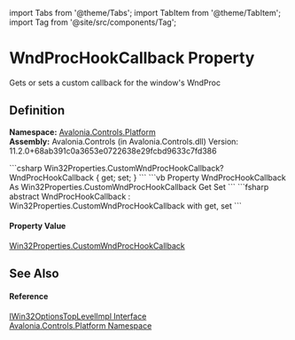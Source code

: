 import Tabs from '@theme/Tabs'; 
import TabItem from '@theme/TabItem'; 
import Tag from '@site/src/components/Tag'; 

# WndProcHookCallback Property


Gets or sets a custom callback for the window's WndProc



## Definition
**Namespace:** <a href="N_Avalonia_Controls_Platform">Avalonia.Controls.Platform</a>  
**Assembly:** Avalonia.Controls (in Avalonia.Controls.dll) Version: 11.2.0+68ab391c0a3653e0722638e29fcbd9633c7fd386

<Tabs groupId="api-code-preview">
<TabItem value="csharp" label="C#">
```csharp
Win32Properties.CustomWndProcHookCallback? WndProcHookCallback { get; set; }
```
</TabItem>
<TabItem value="vb" label="VB">
```vb
Property WndProcHookCallback As Win32Properties.CustomWndProcHookCallback
	Get
	Set
```
</TabItem>
<TabItem value="fsharp" label="F#">
```fsharp
abstract WndProcHookCallback : Win32Properties.CustomWndProcHookCallback with get, set
```
</TabItem>
</Tabs>



#### Property Value
<a href="T_Avalonia_Controls_Win32Properties_CustomWndProcHookCallback">Win32Properties.CustomWndProcHookCallback</a>

## See Also


#### Reference
<a href="T_Avalonia_Controls_Platform_IWin32OptionsTopLevelImpl">IWin32OptionsTopLevelImpl Interface</a>  
<a href="N_Avalonia_Controls_Platform">Avalonia.Controls.Platform Namespace</a>  
